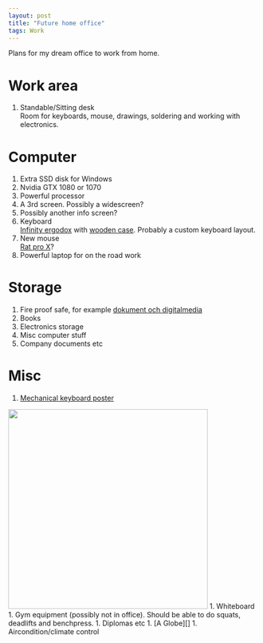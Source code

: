 ```yaml
---
layout: post
title: "Future home office"
tags: Work
---
```


Plans for my dream office to work from home.

Work area
=========

1. Standable/Sitting desk  
    Room for keyboards, mouse, drawings, soldering and working with electronics.

Computer
========

1. Extra SSD disk for Windows
1. Nvidia GTX 1080 or 1070
1. Powerful processor
1. A 3rd screen. Possibly a widescreen?
1. Possibly another info screen?
1. Keyboard  
    [Infinity ergodox][] with [wooden case][ergowood]. Probably a custom keyboard layout.
1. New mouse  
    [Rat pro X][]?
1. Powerful laptop for on the road work

[Rat pro X]: http://www.tomsguide.com/us/madcatz-rat-pro-x,review-3215.html
[ergowood]: https://www.massdrop.com/buy/datamancer-infinity-ergodox-hardwood-case
[Infinity ergodox]: https://www.massdrop.com/buy/infinity-ergodox

Storage
=======

1. Fire proof safe, for example [dokument och digitalmedia][kassask]
1. Books
1. Electronics storage
1. Misc computer stuff
1. Company documents etc

[kassask]: http://www.arkivexperten.se/dokumentskap/for-1-6-parmar/brandsakert-kassaskap-med-och-kodlas-60-min

Misc
====

1. [Mechanical keyboard poster][]  
  <img width="400" src="https://cdn.shopify.com/s/files/1/0797/5753/products/SP-TECH-Mechanical-Key-Cap-4_467_160-White-Grid-Blue-Ink-24-Inches.jpg?v=1468866163" />
1. Whiteboard
1. Gym equipment (possibly not in office). Should be able to do squats, deadlifts and benchpress.
1. Diplomas etc
1. [A Globe][]
1. Aircondition/climate control

[Mechanical keyboard poster]: https://inkedandscreened.com/products/key-cap-1984?variant=15117906180
[A Globe]: http://www.bellerbyandco.com/index.php/globes/the-desk-globes.html

